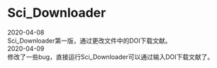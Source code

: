 # Sci_Downloader

2020-04-08  
	Sci_Downloader第一版，通过更改文件中的DOI下载文献。  
2020-04-09  
	修改了一些bug，直接运行Sci_Downloader可以通过输入DOI下载文献了。  